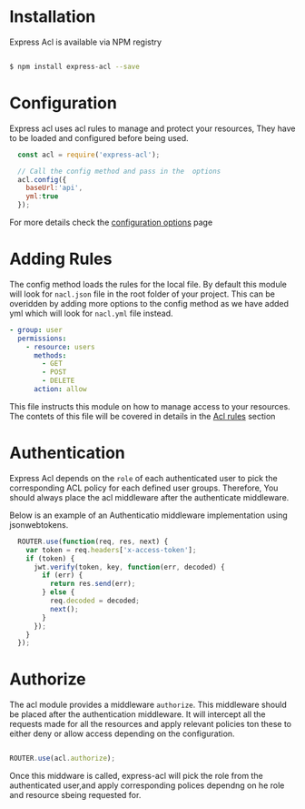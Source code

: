 # Installation

Express Acl is available via NPM registry

```bash

$ npm install express-acl --save

```


# Configuration

Express acl uses acl rules to manage and protect your resources, They have to be loaded and configured before being used.

```js
  const acl = require('express-acl');

  // Call the config method and pass in the  options
  acl.config({
    baseUrl:'api',
    yml:true
  });

```

For more details check the [configuration options](/documentation/configuration) page

# Adding Rules

The config method loads the rules for the local file. By default this module will look for `nacl.json` file in the root folder of your project. This can be overidden by adding more options to the config method as we have added yml which will look for `nacl.yml` file instead.

```yaml
- group: user
  permissions:
    - resource: users
      methods:
        - GET
        - POST
        - DELETE
      action: allow
```

This file instructs this module on how to manage access to your resources. The contets of this file will be covered in details in the [Acl rules](/documentation/acl-rules) section


# Authentication
Express Acl depends on the `role` of each authenticated user to pick the corresponding ACL policy for each defined user groups. Therefore, You should always place the acl middleware after the authenticate middleware.

Below is an example of an Authenticatio middleware implementation using jsonwebtokens.

```javascript
  ROUTER.use(function(req, res, next) {
    var token = req.headers['x-access-token'];
    if (token) {
      jwt.verify(token, key, function(err, decoded) {
        if (err) {
          return res.send(err);
        } else {
          req.decoded = decoded;
          next();
        }
      });
    }
  });

```

# Authorize

The acl module provides a middleware `authorize`. This middleware should be placed after the authentication middleware. It will intercept all the requests made for all the resources and apply relevant policies ton these to either deny or allow access depending on the configuration.

```javascript

ROUTER.use(acl.authorize);

```

Once this middware is called, express-acl will pick the role from the authenticated user,and apply corresponding polices dependng on he role and resource sbeing requested for.


